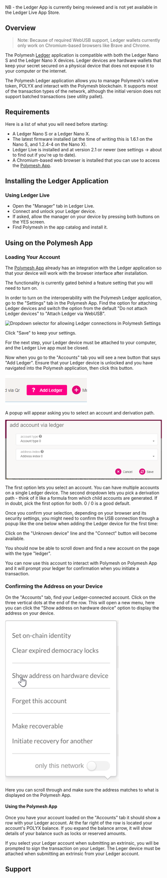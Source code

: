 NB - the Ledger App is currently being reviewed and is not yet available in the Ledger Live App Store.

## Overview

> Note: Because of required WebUSB support, Ledger wallets currently only work on Chromium-based
> browsers like Brave and Chrome.

The Polymesh [Ledger][] application is compatible with both the Ledger Nano S and the Ledger Nano X devices. Ledger devices are hardware wallets that keep your secret secured on a physical device that does not expose it to your computer or the internet.

The Polymesh Ledger application allows you to manage Polymesh's native token, POLYX and interact with the Polymesh blockchain. It supports most of the transaction types of the network, although the initial version does not support batched transactions (see utility pallet).

## Requirements

Here is a list of what you will need before starting:

- A Ledger Nano S or a Ledger Nano X.
- The latest firmware installed (at the time of writing this is 1.6.1 on the Nano S, and 1.2.4-4 on
  the Nano X).
- Ledger Live is installed and at version 2.1 or newer (see settings -> about to find out if you're
  up to date).
- A Chromium-based web browser is installed that you can use to access the [Polymesh App](https://app.polymesh.live/#/explorer).

## Installing the Ledger Application

### Using Ledger Live

- Open the "Manager" tab in Ledger Live.
- Connect and unlock your Ledger device.
- If asked, allow the manager on your device by pressing both buttons on the YES screen.
- Find Polymesh in the app catalog and install it.

## Using on the Polymesh App

### Loading Your Account

The [Polymesh App](https://app.polymesh.live/#/accounts) already has an integration with the Ledger application so that your device will work with the browser interface after installation. 

The functionality is currently gated behind a feature setting that you will need to turn on.

In order to turn on the interoperability with the Polymesh Ledger application, go to the "Settings" tab in the Polymesh App. Find the option for attaching Ledger devices and switch the option from the default "Do not attach Ledger devices" to "Attach Ledger via WebUSB".

![Dropdown selector for allowing Ledger connections in Polymesh Settings](assets/ledger/ledger.png)

Click "Save" to keep your settings.

For the next step, your Ledger device must be attached to your computer, and the Ledger Live app must be closed.

Now when you go to the "Accounts" tab you will see a new button that says "Add Ledger". Ensure that
your Ledger device is unlocked and you have navigated into the Polymesh application, then click this
button.

![Add Ledger button in Polymesh](images/ledger/query-ledger.png)

A popup will appear asking you to select an account and derivation path.

![Picking an account and derivation path](images/ledger/add-account.png)

The first option lets you select an account. You can have multiple accounts on a single Ledger device. The second dropdown lets you pick a derivation path - think of it like a formula from which child accounts are generated. If in doubt, pick the first option for both. 0 / 0 is a good default.

Once you confirm your selection, depending on your browser and its security settings, you might need to confirm the USB connection through a popup like the one below when adding the Ledger device for the first time:

Click on the "Unknown device" line and the "Connect" button will become available.

You should now be able to scroll down and find a new account on the page with the type "ledger".

You can now use this account to interact with Polymesh on Polymesh App and it will prompt your ledger for confirmation when you initiate a transaction.

### Confirming the Address on your Device

On the "Accounts" tab, find your Ledger-connected account. Click on the three vertical dots at the end of the row. This will open a new menu, here you can click the "Show address on hardware device" option to display the address on your device.

![Options menu of an account in the Accounts screen of Polymesh](images/ledger/ledger-4.png)

Here you can scroll through and make sure the address matches to what is displayed on the Polymesh App.

#### Using the Polymesh App

Once you have your account loaded on the "Accounts" tab it should show a row with your Ledger account. At the far right of the row is located your account's POLYX balance. If you expand the balance arrow, it will show details of your balance such as locks or reserved amounts.

If you select your Ledger account when submitting an extrinsic, you will be prompted to sign the transaction on your Ledger. The Leger device must be attached when submitting an extrinsic from your Ledger account.

## Support

[ledger]: https://www.ledger.com/
[polymath]: https://polymath.network/
[polymath app]: https://app.polymesh.live/
[prerelease instructions]: https://github.com/Zondax/ledger-polymesh#download-and-install
[releases page]: https://github.com/Zondax/ledger-polymesh/releases